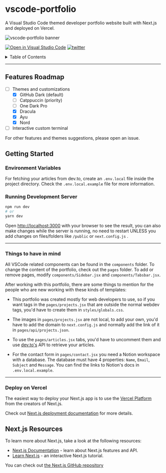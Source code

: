 # vscode-portfolio
A Visual Studio Code themed developer portfolio website built with Next.js and deployed on Vercel.

<!-- cambiar -->
![vscode-portfolio banner](https://imgur.com/JXJ9mpO.gif)

[![Open in Visual Studio Code](https://img.shields.io/static/v1?logo=visualstudiocode&label=&message=Open%20in%20Visual%20Studio%20Code&labelColor=2c2c32&color=007acc&logoColor=007acc)](https://open.vscode.dev/jungby/vscode-portfolio) [![twitter](https://img.shields.io/twitter/follow/meowrasic)](https://discordapp.com/users/252573416165474305)


<!-- TABLE OF CONTENTS -->
<details>
  <summary>Table of Contents</summary>
  <ol>
    <li>
      <a href="#features-roadmap">Features Roadmap</a>
    </li>
    <li>
      <a href="#getting-started">Getting Started</a>
        <ul>
        <li>
        <a href="#environment-variables">Environment Variables</a>
        </li>
        <li>
        <a href="#deploy-on-vercel">Deploy on Vercel</a>
        </li>
        <li>
        <a href="#nextjs-resources">Next.js Resources</a>
        </li>
      </ul>
    </li>
    <li><a href="#future-changes-in-mind">Future changes</a></li>
    <li><a href="#contact-me">Contact</a></li>
  </ol>
</details>

---

## Features Roadmap

- [ ] Themes and customizations
  - [x] GitHub Dark (default)
  - [ ] Catppuccin (priority)
  - [ ] One Dark Pro
  - [x] Dracula
  - [x] Ayu
  - [x] Nord
- [ ] Interactive custom terminal

For other features and themes suggestions, please open an issue.

## Getting Started

### Environment Variables

For fetching your articles from dev.to, create an `.env.local` file inside the project directory. Check the `.env.local.example` file for more information.

### Running Development Server

```bash
npm run dev
# or
yarn dev
```

Open [http://localhost:3000](http://localhost:3000) with your browser to see the result, you can also make changes while the server is running, no need to restart UNLESS you add changes on files/folders like `/public` or `next.config.js` .

---

### Things to have in mind
All VSCode related components can be found in the `components` folder. To change the content of the portfolio, check out the `pages` folder. To add or remove pages, modify `components/Sidebar.jsx` and `components/Tabsbar.jsx`.

After working with this portfolio, there are some things to mention for the people who are new working with these kinds of templates:

- This portfolio was created mostly for web developers to use, so if you want tags in the `pages/projects.jsx` that are outside the normal webdev tags, you'd have to create them in `styles/globals.css`.

- The images in `pages/projects.jsx` are not local, to add your own, you'd have to add the domain to `next.config.js` and normally add the link of it in `pages/api/projects.json`.

- To use the `pages/articles.jsx` tabs, you'd have to uncomment them and use [dev.to's](https://dev.to/) API to retrieve your articles.

- For the contact form in `pages/contact.jsx` you need a Notion workspace with a database. The database must have 4 properties: `Name`, `Email`, `Subject` and `Message`. You can find the links to Notion's docs in `.env.local.example`.

---

### Deploy on Vercel


The easiest way to deploy your Next.js app is to use the [Vercel Platform](https://vercel.com/new?utm_medium=default-template&filter=next.js&utm_source=create-next-app&utm_campaign=create-next-app-readme) from the creators of Next.js.

Check out [Next.js deployment documentation](https://nextjs.org/docs/deployment) for more details.

## Next.js Resources

To learn more about Next.js, take a look at the following resources:

- [Next.js Documentation](https://nextjs.org/docs) - learn about Next.js features and API.
- [Learn Next.js](https://nextjs.org/learn) - an interactive Next.js tutorial.

You can check out [the Next.js GitHub repository](https://github.com/vercel/next.js/)